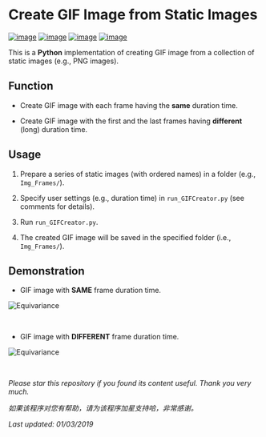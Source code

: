 # Create GIF Image from Static Images

[![image](https://img.shields.io/badge/license-MIT-lightgrey.svg)]()
[![image](https://img.shields.io/badge/python-3.7-blue.svg)]()
[![image](https://img.shields.io/badge/status-stable-brightgreen.svg)]()
[![image](https://img.shields.io/badge/build-passing-brightgreen.svg)]()

This is a **Python** implementation of creating GIF image from a collection of static images (e.g., PNG images).

## Function

- Create GIF image with each frame having the **same** duration time.

- Create GIF image with the first and the last frames having **different** (long) duration time.

## Usage

1. Prepare a series of static images (with ordered names) in a folder (e.g., ```Img_Frames/```).

2. Specify user settings (e.g., duration time) in ```run_GIFCreator.py``` (see comments for details).

2. Run ```run_GIFCreator.py```.

3. The created GIF image will be saved in the specified folder (i.e., ```Img_Frames/```).

## Demonstration

- GIF image with **SAME** frame duration time.

![Equivariance](https://github.com/HeZhang1994/png-to-gif/blob/master/Img_Frames/imgGIF_SAME.gif)

<br>

- GIF image with **DIFFERENT** frame duration time.

![Equivariance](https://github.com/HeZhang1994/png-to-gif/blob/master/Img_Frames/imgGIF_DIFF.gif)

<br>

<i>Please star this repository if you found its content useful. Thank you very much.</i>

<i>如果该程序对您有帮助，请为该程序加星支持哈，非常感谢。</i>

<i>Last updated: 01/03/2019</i>

